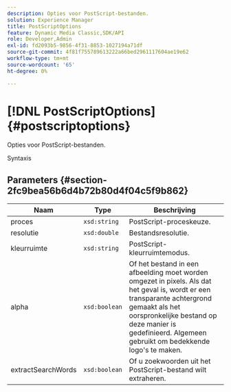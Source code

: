 ```yaml
---
description: Opties voor PostScript-bestanden.
solution: Experience Manager
title: PostScriptOptions
feature: Dynamic Media Classic,SDK/API
role: Developer,Admin
exl-id: fd2093b5-9856-4f31-8853-1027194a71df
source-git-commit: 4f81f755789613222a66bed2961117604ae19e62
workflow-type: tm+mt
source-wordcount: '65'
ht-degree: 0%

---
```


# [!DNL PostScriptOptions]{#postscriptoptions}

Opties voor PostScript-bestanden.

Syntaxis

## Parameters {#section-2fc9bea56b6d4b72b80d4f04c5f9b862}

| Naam | Type | Beschrijving |
|---|---|---|
| proces | `xsd:string` | PostScript-proceskeuze. |
| resolutie | `xsd:double` | Bestandsresolutie. |
| kleurruimte | `xsd:string` | PostScript-kleurruimtemodus. |
| alpha | `xsd:boolean` | Of het bestand in een afbeelding moet worden omgezet in pixels. Als dat het geval is, wordt er een transparante achtergrond gemaakt als het oorspronkelijke bestand op deze manier is gedefinieerd. Algemeen gebruikt om bedekkende logo&#39;s te maken. |
| extractSearchWords | `xsd:boolean` | Of u zoekwoorden uit het PostScript-bestand wilt extraheren. |

